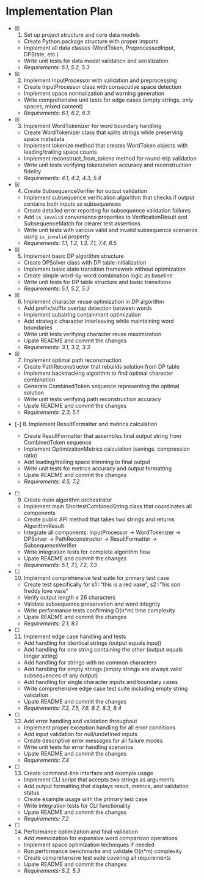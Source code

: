 # Implementation Plan

- [x] 1. Set up project structure and core data models





  - Create Python package structure with proper imports
  - Implement all data classes (WordToken, PreprocessedInput, DPState, etc.)
  - Write unit tests for data model validation and serialization
  - _Requirements: 5.1, 5.2, 5.3_

- [x] 2. Implement InputProcessor with validation and preprocessing





  - Create InputProcessor class with consecutive space detection
  - Implement space normalization and warning generation
  - Write comprehensive unit tests for edge cases (empty strings, only spaces, mixed content)
  - _Requirements: 6.1, 6.2, 6.3_

- [x] 3. Implement WordTokenizer for word boundary handling





  - Create WordTokenizer class that splits strings while preserving space metadata
  - Implement tokenize method that creates WordToken objects with leading/trailing space counts
  - Implement reconstruct_from_tokens method for round-trip validation
  - Write unit tests verifying tokenization accuracy and reconstruction fidelity
  - _Requirements: 4.1, 4.2, 4.3, 5.4_

- [x] 4. Create SubsequenceVerifier for output validation





  - Implement subsequence verification algorithm that checks if output contains both inputs as subsequences
  - Create detailed error reporting for subsequence validation failures
  - Add `is_invalid` convenience properties to VerificationResult and SubsequenceMatch for clearer test assertions
  - Write unit tests with various valid and invalid subsequence scenarios using `is_invalid` property
  - _Requirements: 1.1, 1.2, 1.3, 7.1, 7.4, 8.5_

- [x] 5. Implement basic DP algorithm structure





  - Create DPSolver class with DP table initialization
  - Implement basic state transition framework without optimization
  - Create simple word-by-word combination logic as baseline
  - Write unit tests for DP table structure and basic transitions
  - _Requirements: 5.1, 5.2, 5.3_

- [x] 6. Implement character reuse optimization in DP algorithm





  - Add prefix/suffix overlap detection between words
  - Implement substring containment optimization
  - Add strategic character interleaving while maintaining word boundaries
  - Write unit tests verifying character reuse maximization
  - Upate README and commit the changes
  - _Requirements: 3.1, 3.2, 3.3_

- [x] 7. Implement optimal path reconstruction





  - Create PathReconstructor that rebuilds solution from DP table
  - Implement backtracking algorithm to find optimal character combination
  - Generate CombinedToken sequence representing the optimal solution
  - Write unit tests verifying path reconstruction accuracy
  - Upate README and commit the changes
  - _Requirements: 2.3, 5.1_

- [-] 8. Implement ResultFormatter and metrics calculation



  - Create ResultFormatter that assembles final output string from CombinedToken sequence
  - Implement OptimizationMetrics calculation (savings, compression ratio)
  - Add leading/trailing space trimming to final output
  - Write unit tests for metrics accuracy and output formatting
  - Upate README and commit the changes
  - _Requirements: 4.5, 7.2_

- [ ] 9. Create main algorithm orchestrator
  - Implement main ShortestCombinedString class that coordinates all components
  - Create public API method that takes two strings and returns AlgorithmResult
  - Integrate all components: InputProcessor → WordTokenizer → DPSolver → PathReconstructor → ResultFormatter → SubsequenceVerifier
  - Write integration tests for complete algorithm flow
  - Upate README and commit the changes
  - _Requirements: 5.1, 7.1, 7.2, 7.3_

- [ ] 10. Implement comprehensive test suite for primary test case
  - Create test specifically for s1="this is a red vase", s2="his son freddy love vase"
  - Verify output length ≤ 26 characters
  - Validate subsequence preservation and word integrity
  - Write performance tests confirming O(n*m) time complexity
  - Upate README and commit the changes
  - _Requirements: 2.1, 8.1_

- [ ] 11. Implement edge case handling and tests
  - Add handling for identical strings (output equals input)
  - Add handling for one string containing the other (output equals longer string)
  - Add handling for strings with no common characters
  - Add handling for empty strings (empty strings are always valid subsequences of any output)
  - Add handling for single character inputs and boundary cases
  - Write comprehensive edge case test suite including empty string validation
  - Upate README and commit the changes
  - _Requirements: 7.3, 7.5, 7.6, 8.2, 8.3, 8.4_

- [ ] 12. Add error handling and validation throughout
  - Implement proper exception handling for all error conditions
  - Add input validation for null/undefined inputs
  - Create descriptive error messages for all failure modes
  - Write unit tests for error handling scenarios
  - Upate README and commit the changes
  - _Requirements: 7.4_

- [ ] 13. Create command-line interface and example usage
  - Implement CLI script that accepts two strings as arguments
  - Add output formatting that displays result, metrics, and validation status
  - Create example usage with the primary test case
  - Write integration tests for CLI functionality
  - Upate README and commit the changes
  - _Requirements: 7.2_

- [ ] 14. Performance optimization and final validation
  - Add memoization for expensive word comparison operations
  - Implement space optimization techniques if needed
  - Run performance benchmarks and validate O(n*m) complexity
  - Create comprehensive test suite covering all requirements
  - Upate README and commit the changes
  - _Requirements: 5.2, 5.3_
